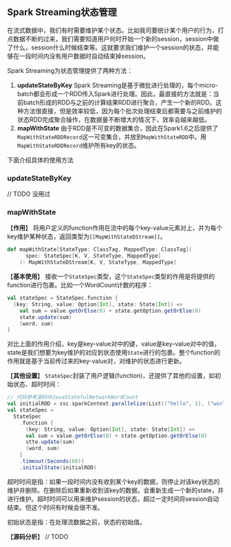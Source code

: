## Spark Streaming状态管理
在流式数据中，我们有时需要维护某个状态。比如我司要统计某个用户的行为，打点数据不断的过来，我们需要知道用户何时开始一个新的session，session中做了什么，session什么时候结束等。这就要求我们维护一个session的状态，并能够在一段时间内没有用户数据时自动结束掉session。

Spark Streaming为状态管理提供了两种方法：
1. **updateStateByKey**
  Spark Streaming是基于微批进行处理的，每个micro-batch都会形成一个RDD传入Spark进行处理。因此，最直接的方法就是：当前batch形成的RDD与之前的计算结果RDD进行聚合，产生一个新的RDD。这种方法很直接，但是效率较低，因为每个批次处理结束后都需要与之前维护的状态RDD完成聚合操作，在数据量不断增大的情况下，效率会越来越低。
2. **mapWithState**
  由于RDD是不可变的数据集合，因此在Spark1.6之后提供了`MapWithStateRDDRecord`这一可变集合，并放到`MapWithStateRDD`中。用`MapWithStateRDDRecord`维护所有key的状态。

下面介绍具体的使用方法

### updateStateByKey

// TODO 没用过

### mapWithState

【**作用**】
将用户定义的function作用在流中的每个key-value元素对上，并为每个key维护某种状态，返回类型为`[[MapWithStateDStream]]`。
```Scala
def mapWithState[StateType: ClassTag, MappedType: ClassTag](
      spec: StateSpec[K, V, StateType, MappedType]
    ): MapWithStateDStream[K, V, StateType, MappedType]
```
【**基本使用**】
接收一个`StateSpec`类型，这个`StateSpec`类型的作用是将提供的function进行包裹。比如一个WordCount计数的程序：
```Scala
val stateSpec = StateSpec.function {
  (key: String, value: Option[Int], state: State[Int]) =>
    val sum = value.getOrElse(0) + state.getOption.getOrElse(0)
    state.update(sum)
    (word, sum)
}
```
对比上面的作用介绍，key是key-value对中的键，value是key-value对中的值，state是我们想要为key维护的对应到状态使用`State`进行的包裹。整个function的作用就是基于当前传过来的key-value对，对维护的状态进行更新。

【**其他设置**】
`StateSpec`封装了用户逻辑(function)，还提供了其他的设置，如初始状态、超时时间：

```Scala
// 代码参考源码中JavaStatefulNetworkWordCount
val initialRDD = ssc.sparkContext.parallelize(List(("hello", 1), ("world", 1)))
val stateSpec =
  StateSpec
    .function {
      (key: String, value: Option[Int], state: State[Int]) =>
      val sum = value.getOrElse(0) + state.getOption.getOrElse(0)
      stte.update(sum)
      (word, sum)
    }
    .timeout(Seconds(60))
    .initialState(initialRDD)
```
超时时间是指：如果一段时间内没有收到某个key的数据，则停止对该key状态的维护并删除。在删除后如果重新收到该key的数据，会重新生成一个新的state，并进行维护。超时时间可以用来维护session的状态，超过一定时间将session自动结束。但这个时间有时候会很不准。

初始状态是指：在处理流数据之前，状态的初始值。

【**源码分析**】
// TODO
